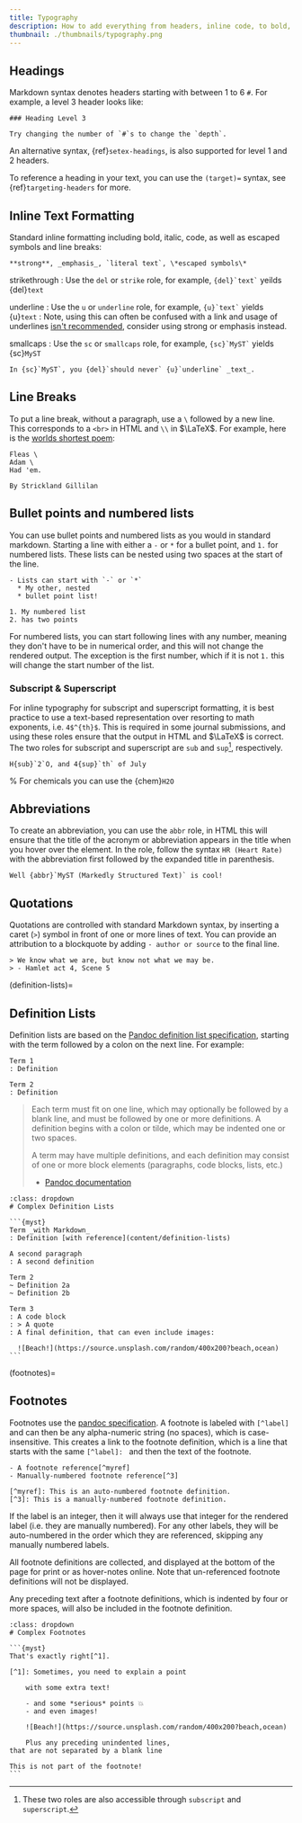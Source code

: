 ```yaml
---
title: Typography
description: How to add everything from headers, inline code, to bold, italic and underline.
thumbnail: ./thumbnails/typography.png
---
```


## Headings

Markdown syntax denotes headers starting with between 1 to 6 `#`.
For example, a level 3 header looks like:

```{myst}
### Heading Level 3

Try changing the number of `#`s to change the `depth`.
```

An alternative syntax, {ref}`setex-headings`, is also supported for level 1 and 2 headers.

To reference a heading in your text, you can use the `(target)=` syntax, see {ref}`targeting-headers` for more.

## Inline Text Formatting

Standard inline formatting including bold, italic, code, as well as escaped symbols and line breaks:

```{myst}
**strong**, _emphasis_, `literal text`, \*escaped symbols\*
```

strikethrough
: Use the `del` or `strike` role, for example, `` {del}`text` `` yeilds {del}`text`

underline
: Use the `u` or `underline` role, for example, `` {u}`text` `` yields {u}`text`
: Note, using this can often be confused with a link and usage of underlines [isn't recommended](https://practicaltypography.com/underlining.html), consider using strong or emphasis instead.

smallcaps
: Use the `sc` or `smallcaps` role, for example, `` {sc}`MyST` `` yields {sc}`MyST`

```{myst}
In {sc}`MyST`, you {del}`should never` {u}`underline` _text_.
```

## Line Breaks

To put a line break, without a paragraph, use a `\` followed by a new line. This corresponds to a `<br>` in HTML and `\\` in $\LaTeX$. For example, here is the [worlds shortest poem](wiki:Lines_on_the_Antiquity_of_Microbes):

```{myst}
Fleas \
Adam \
Had 'em.

By Strickland Gillilan
```

## Bullet points and numbered lists

You can use bullet points and numbered lists as you would in standard markdown. Starting a line with either a `-` or `*` for a bullet point, and `1.` for numbered lists. These lists can be nested using two spaces at the start of the line.

```{myst}
- Lists can start with `-` or `*`
  * My other, nested
  * bullet point list!

1. My numbered list
2. has two points
```

For numbered lists, you can start following lines with any number, meaning they don't have to be in numerical order, and this will not change the rendered output. The exception is the first number, which if it is not `1.` this will change the start number of the list.

### Subscript & Superscript

For inline typography for subscript and superscript formatting, it is best practice to use a text-based representation over resorting to math exponents, i.e. `4$^{th}$`.
This is required in some journal submissions, and using these roles ensure that the output in HTML and $\LaTeX$ is correct.
The two roles for subscript and superscript are `sub` and `sup`[^long-names], respectively.

```{myst}
H{sub}`2`O, and 4{sup}`th` of July
```

[^long-names]: These two roles are also accessible through `subscript` and `superscript`.

% For chemicals you can use the {chem}`H2O`

## Abbreviations

To create an abbreviation, you can use the `abbr` role, in HTML this will ensure that the title of the acronym or abbreviation appears in the title when you hover over the element. In the role, follow the syntax `HR (Heart Rate)` with the abbreviation first followed by the expanded title in parenthesis.

```{myst}
Well {abbr}`MyST (Markedly Structured Text)` is cool!
```

## Quotations

Quotations are controlled with standard Markdown syntax, by inserting a caret (`>`) symbol in front of one or more lines of text. You can provide an attribution to a blockquote by adding `- author or source` to the final line.

```{myst}
> We know what we are, but know not what we may be.
> - Hamlet act 4, Scene 5
```

(definition-lists)=

## Definition Lists

Definition lists are based on the [Pandoc definition list specification](http://johnmacfarlane.net/pandoc/README.html#definition-lists), starting with the term followed by a colon on the next line. For example:

```{myst}
Term 1
: Definition

Term 2
: Definition
```

> Each term must fit on one line, which may optionally be followed by a blank line, and must be followed by one or more definitions. A definition begins with a colon or tilde, which may be indented one or two spaces.
>
> A term may have multiple definitions, and each definition may consist of one or more block elements (paragraphs, code blocks, lists, etc.)
>
> - [Pandoc documentation](https://pandoc.org/MANUAL.html#definition-lists)

````{tip}
:class: dropdown
# Complex Definition Lists

```{myst}
Term _with Markdown_
: Definition [with reference](content/definition-lists)

A second paragraph
: A second definition

Term 2
~ Definition 2a
~ Definition 2b

Term 3
: A code block
: > A quote
: A final definition, that can even include images:

  ![Beach!](https://source.unsplash.com/random/400x200?beach,ocean)
```
````

(footnotes)=

## Footnotes

Footnotes use the [pandoc specification](https://pandoc.org/MANUAL.html#footnotes). A footnote is labeled with `[^label]` and can then be any alpha-numeric string (no spaces), which is case-insensitive. This creates a link to the footnote definition, which is a line that starts with the same `[^label]: ` and then the text of the footnote.

```{myst}
- A footnote reference[^myref]
- Manually-numbered footnote reference[^3]

[^myref]: This is an auto-numbered footnote definition.
[^3]: This is a manually-numbered footnote definition.
```

If the label is an integer, then it will always use that integer for the rendered label (i.e. they are manually numbered). For any other labels, they will be auto-numbered in the order which they are referenced, skipping any manually numbered labels.

All footnote definitions are collected, and displayed at the bottom of the page for print or as hover-notes online.
Note that un-referenced footnote definitions will not be displayed.

Any preceding text after a footnote definitions, which is indented by four or more spaces, will also be included in the footnote definition.

````{tip}
:class: dropdown
# Complex Footnotes

```{myst}
That's exactly right[^1].

[^1]: Sometimes, you need to explain a point

    with some extra text!

    - and some *serious* points 💥
    - and even images!

    ![Beach!](https://source.unsplash.com/random/400x200?beach,ocean)

    Plus any preceding unindented lines,
that are not separated by a blank line

This is not part of the footnote!
```
````
